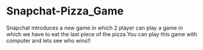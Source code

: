 # Snapchat-Pizza_Game
Snapchat introduces a new game in which 2 player can play a game in which we have to eat the last piece of the pizza.You can play this game with computer and lets see who wins!!
